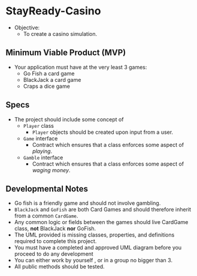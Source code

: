 # StayReady-Casino
* Objective:
    * To create a casino simulation.

## Minimum Viable Product (MVP)
* Your application must have at the very least 3 games:
    * Go Fish a card game
    * BlackJack a card game
    * Craps a dice game

## Specs
* The project should include some concept of
    * `Player` class
        * `Player` objects should be created upon input from a user.
    * `Game` interface
        * Contract which ensures that a class enforces some aspect of _playing_.
    * `Gamble` interface
        * Contract which ensures that a class enforces some aspect of _waging money_.



## Developmental Notes
* Go fish is a friendly game and should not involve gambling.
* `BlackJack` and `GoFish` are both Card Games and should therefore inherit from a common `CardGame`.
* Any common logic or fields between the games should live CardGame class, **not** BlackJack **nor** GoFish.
* The UML provided is missing classes, properties, and definitions required to complete this project.
* You must have a completed and approved UML diagram before you proceed to do any development
* You can either work by yourself , or in a group no bigger than 3.
* All public methods should be tested.
